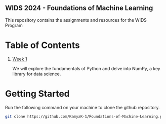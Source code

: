 ## WIDS 2024 - Foundations of Machine Learning
This repository contains the assignments and resources for the WIDS Program 
# Table of Contents 
1) [Week 1](./Week1)

    We will explore the fundamentals of Python and delve into NumPy, a key library for data science.  

# Getting Started
Run the following command on your machine to clone the github repository.
```bash
git clone https://github.com/KamyaK-1/Foundations-of-Machine-Learning.git


